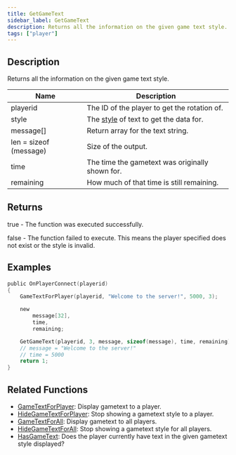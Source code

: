 ```yaml
---
title: GetGameText
sidebar_label: GetGameText
description: Returns all the information on the given game text style.
tags: ["player"]
---
```


<VersionWarn version='omp v1.1.0.2612' />

## Description

Returns all the information on the given game text style.

| Name                   | Description                                                           |
|------------------------|-----------------------------------------------------------------------|
| playerid               | The ID of the player to get the rotation of.                          |
| style                  | The [style](../resources/gametextstyles) of text to get the data for. |
| message[]              | Return array for the text string.                                     |
| len = sizeof (message) | Size of the output.                                                   |
| time                   | The time the gametext was originally shown for.                       |
| remaining              | How much of that time is still remaining.                             |

## Returns

true - The function was executed successfully.

false - The function failed to execute. This means the player specified does not exist or the style is invalid.

## Examples

```c
public OnPlayerConnect(playerid)
{
    GameTextForPlayer(playerid, "Welcome to the server!", 5000, 3);

    new 
        message[32],
        time,
        remaining;

    GetGameText(playerid, 3, message, sizeof(message), time, remaining);
    // message = "Welcome to the server!"
    // time = 5000
    return 1;
}
```

## Related Functions

- [GameTextForPlayer](GameTextForPlayer): Display gametext to a player.
- [HideGameTextForPlayer](HideGameTextForPlayer): Stop showing a gametext style to a player.
- [GameTextForAll](GameTextForAll): Display gametext to all players.
- [HideGameTextForAll](HideGameTextForAll): Stop showing a gametext style for all players.
- [HasGameText](HasGameText): Does the player currently have text in the given gametext style displayed?
